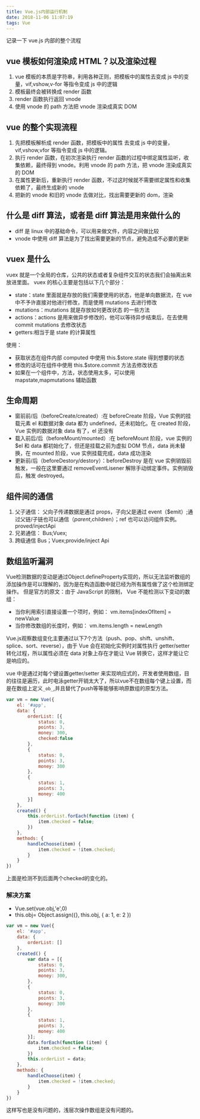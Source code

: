 ```yaml
---
title: Vue.js内部运行机制
date: 2018-11-06 11:07:19
tags: Vue
---
```


记录一下 vue.js 内部的整个流程

<!--more-->

## vue 模板如何渲染成 HTML？以及渲染过程

1. vue 模板的本质是字符串，利用各种正则，把模板中的属性去变成 js 中的变量，vif,vshow,v-for 等指令变成 js 中的逻辑
2. 模板最终会被转换成 render 函数
3. render 函数执行返回 vnode
4. 使用 vnode 的 path 方法把 vnode 渲染成真实 DOM

## vue 的整个实现流程

1. 先把模板解析成 render 函数，把模板中的属性 去变成 js 中的变量，vif,vshow,vfor 等指令变成 js 中的逻辑。
2. 执行 render 函数，在初次渲染执行 render 函数的过程中绑定属性监听，收集依赖，最终得到 vnode。利用 vnode 的 path 方法，把 vnode 渲染成真实的 DOM
3. 在属性更新后，重新执行 render 函数，不过这时候就不需要绑定属性和收集依赖了，最终生成新的 vnode
4. 把新的 vnode 和旧的 vnode 去做对比，找出需要更新的 dom，渲染

## 什么是 diff 算法，或者是 diff 算法是用来做什么的

- diff 是 linux 中的基础命令，可以用来做文件，内容之间做比较
- vnode 中使用 diff 算法是为了找出需要更新的节点，避免造成不必要的更新

## vuex 是什么

vuex 就是一个全局的仓库，公共的状态或者复杂组件交互的状态我们会抽离出来放进里面。
vuex 的核心主要是包括以下几个部分：

- state：state 里面就是存放的我们需要使用的状态，他是单向数据流，在 vue 中不予许直接对他进行修改，而是使用 mutations 去进行修改
- mutations：mutations 就是存放如何更改状态 的一些方法
- actions：actions 是用来做异步修改的，他可以等待异步结束后，在去使用 commit mutations 去修改状态
- getters:相当于是 state 的计算属性

使用：

- 获取状态在组件内部 computed 中使用 this.\$store.state 得到想要的状态
- 修改的话可在组件中使用 this.\$store.commit 方法去修改状态
- 如果在一个组件中，方法，状态使用太多，可以使用 mapstate,mapmutations 辅助函数

## 生命周期

- 窗前前/后（beforeCreate/created）:在 beforeCreate 阶段，Vue 实例的挂载元素 el 和数据对象 data 都为 undefined，还未初始化。在 created 阶段，Vue 实例的数据对象 data 有了，el 还没有
- 载入前后/后（beforeMount/mounted）:在 beforeMount 阶段，vue 实例的\$el 和 data 都初始化了，但还是挂载之前为虚拟 DOM 节点，data 尚未替换，在 mounted 阶段，vue 实例挂载完成，data 成功渲染
- 更新前/后（beforeDestory/destory）：beforeDestroy 是在 vue 实例销毁前触发，一般在这里要通过 removeEventLisener 解除手动绑定事件。实例销毁后，触发 destroyed。

## 组件间的通信

1. 父子通信：
   父向子传递数据是通过 props，子向父是通过 event（\$emit）;通过父链/子链也可以通信（$parent,$children）；ref 也可以访问组件实例。proved/injectApi
2. 兄弟通信：
   Bus;Vuex;
3. 跨级通信
   Bus；Vuex;provide/inject Api

## 数组监听漏洞
Vue检测数据的变动是通过Object.defineProperty实现的，所以无法监听数组的添加操作是可以理解的，因为是在构造函数中就已经为所有属性做了这个检测绑定操作。
但是官方的原文：由于 JavaScript 的限制， Vue 不能检测以下变动的数组：
- 当你利用索引直接设置一个项时，例如： vm.items[indexOfItem] = newValue
- 当你修改数组的长度时，例如： vm.items.length = newLength

Vue.js观察数组变化主要通过以下7个方法（push、pop、shift、unshift、splice、sort、reverse），由于 Vue 会在初始化实例时对属性执行 getter/setter 转化过程，所以属性必须在 data 对象上存在才能让 Vue 转换它，这样才能让它是响应的。

vue 中是通过对每个键设置getter/setter 来实现响应式的，开发者使用数组，目的往往是遍历，此时电泳getter开销太大了，所以vue不在数组每个键上设置，而是在数组上定义`_ob_`,并且替代了push等等能够影响原数组的原型方法。

```javascript
var vm = new Vue({
    el: '#app',
    data: {
        orderList: [{
            status: 0,
            points: 3,
            money: 300,
            checked:false
        },
        {
            status: 0,
            points: 3,
            money: 300
        },
        {
            status: 1,
            points: 3,
            money: 400
        }]
    },
    created() {
        this.orderList.forEach(function (item) {
            item.checked = false;
        })
    },
    methods: {
        handleChoose(item) {
            item.checked = !item.checked;
        }
    }
})
```
上面是检测不到后面两个checked的变化的。

### 解决方案

- Vue.set(vue.obj,'e',0)
- this.obj= Object.assign({}, this.obj, { a: 1, e: 2 })

```javascript
var vm = new Vue({
    el: '#app',
    data: {
        orderList: []
    },
    created() {
        var data = [{
            status: 0,
            points: 3,
            money: 300,
        },
        {
            status: 0,
            points: 3,
            money: 300
        },
        {
            status: 1,
            points: 3,
            money: 400
        }];
        data.forEach(function (item) {
            item.checked = false;
        })
        this.orderList = data;
    },
    methods: {
        handleChoose(item) {
            item.checked = !item.checked;
        }
    }
})
```
这样写也是没有问题的，浅层次操作数组是没有问题的。